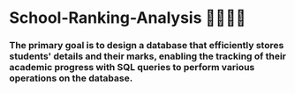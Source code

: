 # School-Ranking-Analysis 👩‍🎓👨‍🎓

### The primary goal is to design a database that efficiently stores students' details and their marks, enabling the tracking of their academic progress with SQL queries to perform various operations on the database. 
